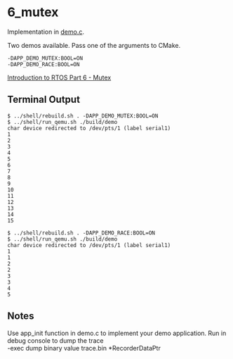 # 6_mutex

Implementation in [demo.c](./demo.c).

Two demos available. Pass one of the arguments to CMake.
```
-DAPP_DEMO_MUTEX:BOOL=ON
-DAPP_DEMO_RACE:BOOL=ON
```

[Introduction to RTOS Part 6 - Mutex](https://www.youtube.com/watch?v=I55auRpbiTs&list=PLEBQazB0HUyQ4hAPU1cJED6t3DU0h34bz&index=6)

## Terminal Output
```
$ ../shell/rebuild.sh . -DAPP_DEMO_MUTEX:BOOL=ON
$ ../shell/run_qemu.sh ./build/demo
char device redirected to /dev/pts/1 (label serial1)
1
2
3
4
5
6
7
8
9
10
11
12
13
14
15
```

```
$ ../shell/rebuild.sh . -DAPP_DEMO_RACE:BOOL=ON
$ ../shell/run_qemu.sh ./build/demo
char device redirected to /dev/pts/1 (label serial1)
1
1
2
2
3
3
4
5
```

## Notes
Use app_init function in demo.c to implement your demo application.
Run in debug console to dump the trace  
-exec dump binary value trace.bin *RecorderDataPtr